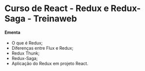 # Curso de React - Redux e Redux-Saga - Treinaweb

#### Ementa

- O que é Redux;
- Diferenças entre Flux e Redux;
- Redux Thunk;
- Redux-Saga;
- Aplicação do Redux em projeto React.

